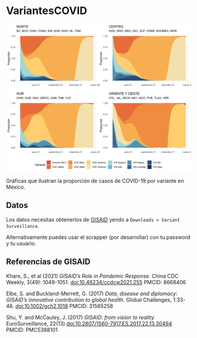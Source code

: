 # VariantesCOVID

![Variantes por región en México dividido en Norte, Sur, Centro y la combinación de Oriente + Oeste](images/Regiones_variantes.png)

Gráficas que ilustran la proporción de casos de COVID-19 por variante en México. 

## Datos

Los datos necesitas obtenerlos de [GISAID](https://www.gisaid.org/) yendo a `Downloads > Variant Surveillance`. 

Alternativamente puedes usar el scrapper (por desarrollar) con tu password y tu usuario. 

## Referencias de GISAID

Khare, S., et al (2021) _GISAID’s Role in Pandemic Response._ China CDC Weekly, 3(49): 1049-1051. [doi:10.46234/ccdcw2021.255](doi:10.46234/ccdcw2021.255)  PMCID: 8668406

Elbe, S. and Buckland-Merrett, G. (2017) _Data, disease and diplomacy: GISAID’s innovative contribution to global health._ Global Challenges, 1:33-46. [doi:10.1002/gch2.1018](doi:10.1002/gch2.1018)  PMCID: 31565258

Shu, Y. and McCauley, J. (2017)  _GISAID: from vision to reality._ EuroSurveillance, 22(13) [doi:10.2807/1560-7917.ES.2017.22.13.30494](doi:10.2807/1560-7917.ES.2017.22.13.30494)  PMCID: PMC5388101